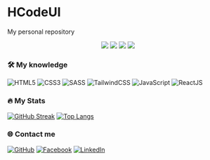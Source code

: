 # HCodeUI
My personal repository

<p align="center">
  <img src="https://komarev.com/ghpvc/?username=an678-mhg">
  <img src="https://shields.io/github/stars/an678-mhg">
  <img src="https://img.shields.io/github/followers/an678-mhg">
  <img src="https://img.shields.io/static/v1?label=%F0%9F%8C%9F&message=Love%20coding&style=style=flat&color=red">
</p>

### 🛠 My knowledge 

![HTML5](https://img.shields.io/badge/html5-%23E34F26.svg?style=flat-square&logo=html5&logoColor=white)
![CSS3](https://img.shields.io/badge/css3-%231572B6.svg?style=flat-square&logo=css3&logoColor=white)
![SASS](https://img.shields.io/badge/SASS-hotpink.svg?style=flat-square&logo=SASS&logoColor=white)
![TailwindCSS](https://img.shields.io/badge/tailwindcss-%2338B2AC.svg?style=flat-square&logo=tailwind-css&logoColor=white)
![JavaScript](https://img.shields.io/badge/javascript-%23323330.svg?style=flat-square&logo=javascript&logoColor=%23F7DF1E)
![ReactJS](https://img.shields.io/badge/react-%2320232a.svg?style=flat-square&logo=react&logoColor=%2361DAFB)

### :fire: My Stats

[![GitHub Streak](http://github-readme-streak-stats.herokuapp.com?user=an678-mhg&theme=dark&background=000000)](https://git.io/streak-stats)
[![Top Langs](https://github-readme-stats.vercel.app/api/top-langs/?username=an678-mhg&layout=compact&theme=vision-friendly-dark)](https://github.com/anuraghazra/github-readme-stats)

### 🌐️ Contact me

[![GitHub](https://img.shields.io/badge/github-%23121011.svg?style=for-the-badge&logo=github&logoColor=white)](https://github.com/an678-mhg)
[![Facebook](https://img.shields.io/badge/Facebook-%231877F2.svg?style=for-the-badge&logo=Facebook&logoColor=white)](https://www.facebook.com/an70008)
[![LinkedIn](https://img.shields.io/badge/LinkedIn-blue?style=for-the-badge&logo=linkedin&logoColor=white)](https://www.linkedin.com/in/an4007)












